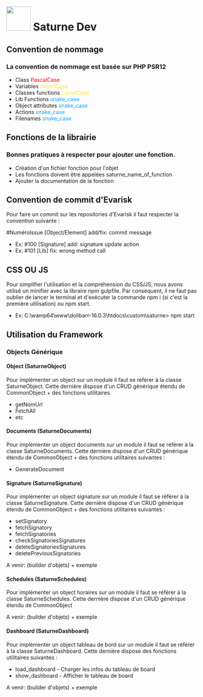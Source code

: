 # <img src="https://github.com/Evarisk/Saturne/blob/1.0.0/img/saturne_color.png?raw=true" width="64" /> Saturne Dev

## Convention de nommage
### La convention de nommage est basée sur PHP PSR12

- Class             <span style="color:red">PascalCase</span>
- Variables         <span style="color:#FFE436">camelCase</span>
- Classes functions <span style="color:#FFE436">camelCase</span>
- Lib Functions     <span style="color:#0da2ff">snake_case</span>
- Object attributes <span style="color:#0da2ff">snake_case</span>
- Actions           <span style="color:#0da2ff">snake_case</span>
- Filenames         <span style="color:#0da2ff">snake_case</span>

## Fonctions de la librairie
### Bonnes pratiques à respecter pour ajouter une fonction.

- Création d'un fichier fonction pour l'objet
- Les fonctions doivent être appelées saturne_name_of_function
- Ajouter la documentation de la fonction

## Convention de commit d'Evarisk

Pour faire un commit sur les repositories d'Evarisk il faut respecter la convention suivante :

#NuméroIssue [Object/Element] add/fix: commit message
- Ex: #100 [Signature] add: signature update action
- Ex: #101 [Lib] fix: wrong method call

## CSS OU JS

Pour simplifier l'utilisation et la compréhension du CSS/JS, nous avons utilisé un minifier avec la libraire npm gulpfile.
Par conséquent, il ne faut pas oublier de lancer le terminal et d'exécuter la commande npm i (si c'est la première utilisation) ou npm start.
- Ex: C:\wamp64\www\dolibarr-16.0.3\htdocs\custom\saturne> npm start

## Utilisation du Framework
### Objects Générique
#### Object (SaturneObject)

Pour implémenter un object sur un module il faut se référer à la classe SaturneObject.
Cette dernière dispose d'un CRUD générique étendu de CommonObject + des fonctions utilitaires
- getNomUrl
- FetchAll
- etc

#### Documents (SaturneDocuments)

Pour implémenter un object documents sur un module il faut se référer à la classe SaturneDocuments.
Cette dernière dispose d'un CRUD générique étendu de CommonObject + des fonctions utilitaires suivantes :
- GenerateDocument

#### Signature (SaturneSignature)

Pour implémenter un object signature sur un module il faut se référer à la classe SaturneSignature.
Cette dernière dispose d'un CRUD générique étendu de CommonObject + des fonctions utilitaires suivantes :
- setSignatory
- fetchSignatory
- fetchSignatories
- checkSignatoriesSignatures
- deleteSignatoriesSignatures
- deletePreviousSignatories

A venir: (builder d'objets) + exemple

#### Schedules (SaturneSchedules)

Pour implémenter un object horaires sur un module il faut se référer à la classe SaturneSchedules.
Cette dernière dispose d'un CRUD générique étendu de CommonObject

A venir: (builder d'objets) + exemple

#### Dashboard (SaturneDashboard)

Pour implémenter un object tableau de bord sur un module il faut se référer à la classe SaturneDashboard.
Cette dernière dispose des fonctions utilitaires suivantes :
- load_dashboard - Charger les infos du tableau de board
- show_dashboard - Afficher le tableau de board

A venir: (builder d'objets) + exemple